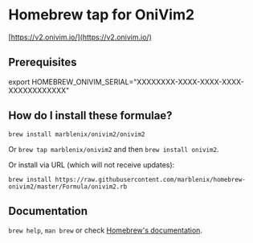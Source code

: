 # Homebrew tap for OniVim2
[https://v2.onivim.io/](https://v2.onivim.io/)

## Prerequisites
export HOMEBREW_ONIVIM_SERIAL="XXXXXXXX-XXXX-XXXX-XXXX-XXXXXXXXXXXX"

## How do I install these formulae?
`brew install marblenix/onivim2/onivim2`

Or `brew tap marblenix/onivim2` and then `brew install onivim2`.

Or install via URL (which will not receive updates):

```
brew install https://raw.githubusercontent.com/marblenix/homebrew-onivim2/master/Formula/onivim2.rb
```

## Documentation
`brew help`, `man brew` or check [Homebrew's documentation](https://docs.brew.sh).
